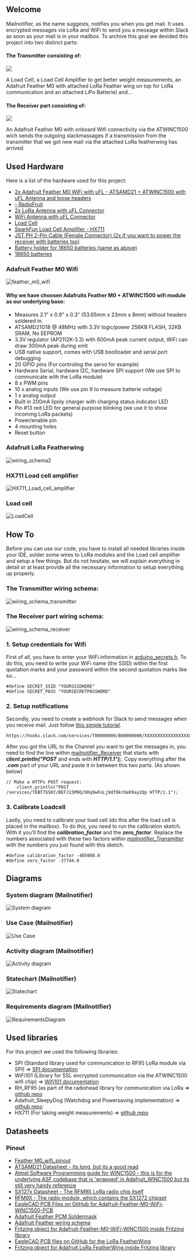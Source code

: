 ## Welcome

Mailnotifier, as the name suggests, notifies you when you get mail. It uses encrypted messages via LoRa and WiFi to send you a message within Slack as soon as your mail is in your mailbox. To archive this goal we devided this project into two distinct parts:

#### The Transmitter consisting of:
![](images/transmitter_render.png) 

A Load Cell, a Load Cell Amplifier to get better weight measurements, an Adafruit Feather M0 with attached LoRa Feather wing on top for LoRa communication and an attached LiPo Batterie) and...

#### The Receiver part consisting of:
![](images/receiverMailBoxanimated.gif)

An Adafruit Feather M0 with onboard Wifi connectivity via the ATWINC1500 wich sends the outgoing slackmassages if a transmission from the transmitter that we got new mail via the attached LoRa featherwing has arrived.

## Used Hardware

Here is a list of the hardware used for this project:
- [2x Adafruit Feather M0 WiFi with uFL - ATSAMD21 + ATWINC1500 with uFL Antenna and loose headers](https://www.adafruit.com/product/3061)
- [ - RadioFruit](https://www.adafruit.com/product/3231)
- [2x LoRa Antenna with uFL Connector](https://www.adafruit.com/product/1661)
- [WiFi Antenna with uFL Connector](https://www.adafruit.com/product/2308)
- [Load Cell](https://www.amazon.de/dp/B076PZFRDM)
- [SparkFun Load Cell Amplifier - HX711](https://www.sparkfun.com/products/13879)
- [JST PH 2-Pin Cable (Female Connector) (2x if you want to power the receiver with batteries too)](https://www.adafruit.com/product/261)
- [Battery holder for 18650 batteries (same as above)](https://www.mouser.de/ProductDetail/Keystone-Electronics/1043?qs=sGAEpiMZZMvxqoKe%252bDjhru3bNJqZAwi1iQWc%2fA0A0JQ%3d)
- [18650 batteries](https://www.adafruit.com/product/353)

### Adafruit Feather M0 Wifi
![feather_m0_wifi](images/Adafruit-Feather-M0-WiFi---.png)

#### Why we have choosen Adafruits Feather M0 + ATWINC1500 wifi module as our underlying base:
* Measures 2.1" x 0.9" x 0.3" (53.65mm x 23mm x 8mm) without headers soldered in.
* ATSAMD21G18 @ 48MHz with 3.3V logic/power
256KB FLASH, 32KB SRAM, No EEPROM
* 3.3V regulator (AP2112K-3.3) with 600mA peak current output, WiFi can draw 300mA peak during xmit
* USB native support, comes with USB bootloader and serial port debugging
* 20 GPIO pins (For controling the servo for example)
* Hardware Serial, hardware I2C, hardware SPI support (We use SPI to communicate with the LoRa module)
* 8 x PWM pins
* 10 x analog inputs (We use pin 9 to measure batterie voltage)
* 1 x analog output
* Built in 200mA lipoly charger with charging status indicator LED
* Pin #13 red LED for general purpose blinking (we use it to show incoming LoRa packets)
* Power/enable pin
* 4 mounting holes
* Reset button

### Adafruit LoRa Featherwing
![wiring_schema2](images/wiring_schema2.png)

### HX711 Load cell amplifier
![HX711_Load_cell_amplifier](images/HX711_Load_cell_amplifier.png)

### Load cell
![LoadCell](images/LoadCell.png)

## How To

Before you can use our code, you have to install all needed libraries inside your IDE, solder some wires to LoRa modules and the Load cell amplifier and setup a few things. But do not hesitate, we will explain everything in detail or at least provide all the necessary information to setup everything up properly.

### The Transmitter wiring schema:
![wiring_schema_transmitter](images/wiring_schema_base.png)

### The Receiver part wiring schema:
![wiring_schema_receiver](images/Receiver_wiring_schema2.png)

### 1. Setup credentials for Wifi
First of all, you have to enter your WiFi information in [arduino_secrets.h](/code/mailnotifier_Receiver/arduino_secrets.h). To do this, you need to write your WiFi name (the SSID) within the first quotation marks and your password within the second quotation marks like so...

```
#define SECRET_SSID "YOURSSIDHERE"
#define SECRET_PASS "YOURSECRETPASSWORD"
```

### 2. Setup notifications
Secondly, you need to create a webhook for Slack to send messages when you receive mail. Just follow [this simple tutorial](https://api.slack.com/incoming-webhooks).

```
https://hooks.slack.com/services/T00000000/B00000000/XXXXXXXXXXXXXXXXXXXXXXXX
```

After you got the URL to the Channel you want to get the messages in, you need to find the line within [mailnotifier_Receiver](https://github.com/IoT-Lab-Minden/mailnotifier/blob/master/code/mailnotifier_Receiver/mailnotifier_Receiver.ino) that starts with **_client.println("POST_** and ends with **_HTTP/1.1");_**. Copy everything after the **_.com_** part of your URL and paste it in between this two parts. (As shown below)

```
// Make a HTTPs POST request:
    client.println("POST /services/TEBT7GSKY/BEFJ15M9Q/DKq9wFoLj9dfOkrDeK9ay2Qp HTTP/1.1");
```

### 3. Calibrate Loadcell
Lastly, you need to calibrate your load cell (do this after the load cell is placed in the mailbox). To do this, you need to run the calibration sketch. With it you'll find the **_calibration_factor_** and the **_zero_factor_**. Replace the numbers associated with these two factors within [*mailnotifier_Transmitter*](https://github.com/IoT-Lab-Minden/mailnotifier/blob/master/code/mailnotifier_Transmitter/mailnotifier_Transmitter.ino) with the numbers you just found with this sketch.

```
#define calibration_factor -405000.0
#define zero_factor -37744.0
```

## Diagrams

### System diagram (Mailnotifier)
![System diagram](Diagrams/system_diagram.svg "System diagram")

### Use Case (Mailnotifier)
![Use Case](Diagrams/UseCase.png "Use Case")

### Activity diagram (Mailnotifier)
![Activity diagram](Diagrams/ActivityDiagram.png "Activity diagram")

### Statechart (Mailnotifier)
![Statechart](Diagrams/StateChart.png "Statechart")

### Requirements diagram (Mailnotifier)
![RequirementsDiagram](Diagrams/RequirementsDiagram.svg "RequirementsDiagram")

## Used libraries

For this project we used the following libraries:
- SPI (Standard library used for communication to RF95 LoRa module via SPI) => [SPI documentation](https://www.arduino.cc/en/Reference/SPI)
- WiFi101 (Library for SSL encrypted communication via the ATWINC1500 wifi chip) =>
[Wifi101 documentation](https://www.arduino.cc/en/Reference/WiFi101)
- RH_RF95 (as part of the radiohead library for communication via LoRa => [github repo](https://github.com/adafruit/RadioHead)
- Adafruit_SleepyDog (Watchdog and Powersaving implementation) => [github repo](https://github.com/adafruit/Adafruit_SleepyDog)
- HX711 (For taking weight measurements) => [github repo](https://github.com/bogde/HX711)

## Datasheets

### Pinout
* [Feather M0_wifi_pinout](https://cdn-learn.adafruit.com/assets/assets/000/046/213/original/m0_wifi_pinout_v1.2.pdf?1504807256)
* [ATSAMD21 Datasheet - Its long, but its a good read](https://cdn-learn.adafruit.com/assets/assets/000/030/130/original/atmel-42181-sam-d21_datasheet.pdf?1453847579)
* [Atmel Software Programming guide for WINC1500 - this is for the underlying ASF codebase that is 'wrapped' in Adafruit_WINC1500 but its still very handy reference](https://cdn-learn.adafruit.com/assets/assets/000/030/129/original/atmel-42418-software-programming-guide-for-atwinc1500-wifi-using-samd21-xplained-pro_userguide.pdf?1453847486)
* [SX127x Datasheet - The RFM9X LoRa radio chip itself](https://cdn-shop.adafruit.com/product-files/3179/sx1276_77_78_79.pdf)
* [RFM9X - The radio module, which contains the SX1272 chipset](https://cdn-learn.adafruit.com/assets/assets/000/031/659/original/RFM95_96_97_98W.pdf?1460518717)
* [EagleCAD PCB Files on GitHub for Adafruit-Feather-M0-WiFi-WINC1500-PCB](https://github.com/adafruit/Adafruit-Feather-M0-WiFi-WINC1500-PCB)
* [Adafruit Feather PCM Soldermask](datasheets/feather_fabprint.png)
* [Adafruit Feather wiring schema](datasheets/feather_schem.png)
* [Fritzing object for Adafruit-Feather-M0-WiFi-WINC1500 inside Fritzing library](https://github.com/adafruit/Fritzing-Library/tree/master/parts)
* [EagleCAD PCB files on GitHub for the LoRa FeatherWing](https://github.com/adafruit/Adafruit-Radio-FeatherWing-PCB)
* [Fritzing object for Adafruit LoRa FeatherWing inside Fritzing library](https://github.com/adafruit/Fritzing-Library)
